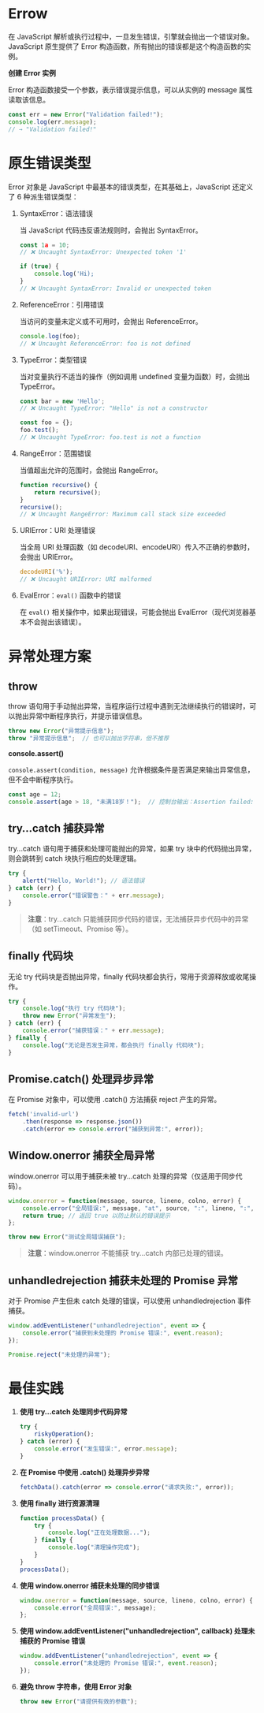 # Errow

在 JavaScript 解析或执行过程中，一旦发生错误，引擎就会抛出一个错误对象。JavaScript 原生提供了 Error 构造函数，所有抛出的错误都是这个构造函数的实例。

**创建 Error 实例**

Error 构造函数接受一个参数，表示错误提示信息，可以从实例的 message 属性读取该信息。

```javascript
const err = new Error("Validation failed!");
console.log(err.message); 
// → "Validation failed!"
```

# 原生错误类型

Error 对象是 JavaScript 中最基本的错误类型，在其基础上，JavaScript 还定义了 6 种派生错误类型：

1. SyntaxError：语法错误

   当 JavaScript 代码违反语法规则时，会抛出 SyntaxError。

   ```js
   const 1a = 10;
   // ❌ Uncaught SyntaxError: Unexpected token '1'
   
   if (true) {
       console.log('Hi);
   }
   // ❌ Uncaught SyntaxError: Invalid or unexpected token
   ```

2. ReferenceError：引用错误

   当访问的变量未定义或不可用时，会抛出 ReferenceError。

   ```js
   console.log(foo);
   // ❌ Uncaught ReferenceError: foo is not defined
   ```

3. TypeError：类型错误

   当对变量执行不适当的操作（例如调用 undefined 变量为函数）时，会抛出 TypeError。

   ```js
   const bar = new 'Hello';
   // ❌ Uncaught TypeError: "Hello" is not a constructor
   
   const foo = {};
   foo.test();
   // ❌ Uncaught TypeError: foo.test is not a function
   ```

4. RangeError：范围错误

   当值超出允许的范围时，会抛出 RangeError。

   ```js
   function recursive() {
       return recursive();
   }
   recursive();
   // ❌ Uncaught RangeError: Maximum call stack size exceeded
   ```

5. URIError：URI 处理错误

   当全局 URI 处理函数（如 decodeURI、encodeURI）传入不正确的参数时，会抛出 URIError。

   ```js
   decodeURI('%');
   // ❌ Uncaught URIError: URI malformed
   ```

6. EvalError：`eval()` 函数中的错误

   在 `eval()` 相关操作中，如果出现错误，可能会抛出 EvalError（现代浏览器基本不会抛出该错误）。

# 异常处理方案

## throw

throw 语句用于手动抛出异常，当程序运行过程中遇到无法继续执行的错误时，可以抛出异常中断程序执行，并提示错误信息。

```javascript
throw new Error("异常提示信息");
throw "异常提示信息";  // 也可以抛出字符串，但不推荐
```

**console.assert()**

`console.assert(condition, message)` 允许根据条件是否满足来输出异常信息，但不会中断程序执行。

```javascript
const age = 12;
console.assert(age > 18, "未满18岁！");  // 控制台输出：Assertion failed: 未满18岁！
```

## try…catch 捕获异常

try...catch 语句用于捕获和处理可能抛出的异常，如果 try 块中的代码抛出异常，则会跳转到 catch 块执行相应的处理逻辑。

```javascript
try {
    alertt("Hello, World!"); // 语法错误
} catch (err) {
    console.error("错误警告：" + err.message);
}
```

> **注意**：try...catch 只能捕获同步代码的错误，无法捕获异步代码中的异常（如 setTimeout、Promise 等）。

## finally 代码块

无论 try 代码块是否抛出异常，finally 代码块都会执行，常用于资源释放或收尾操作。

```javascript
try {
    console.log("执行 try 代码块");
    throw new Error("异常发生");
} catch (err) {
    console.error("捕获错误：" + err.message);
} finally {
    console.log("无论是否发生异常，都会执行 finally 代码块");
}
```

## Promise.catch() 处理异步异常

在 Promise 对象中，可以使用 .catch() 方法捕获 reject 产生的异常。

```js
fetch('invalid-url')
    .then(response => response.json())
    .catch(error => console.error("捕获到异常:", error));
```

## Window.onerror 捕获全局异常

window.onerror 可以用于捕获未被 try...catch 处理的异常（仅适用于同步代码）。

```js
window.onerror = function(message, source, lineno, colno, error) {
    console.error("全局错误:", message, "at", source, ":", lineno, ":", colno);
    return true; // 返回 true 以防止默认的错误提示
};

throw new Error("测试全局错误捕获");
```

> **注意**：window.onerror 不能捕获 try...catch 内部已处理的错误。

## unhandledrejection 捕获未处理的 Promise 异常

对于 Promise 产生但未 catch 处理的错误，可以使用 unhandledrejection 事件捕获。

```js
window.addEventListener("unhandledrejection", event => {
    console.error("捕获到未处理的 Promise 错误:", event.reason);
});

Promise.reject("未处理的异常");
```

# 最佳实践

1. **使用 try...catch 处理同步代码异常**

   ```js
   try {
       riskyOperation();
   } catch (error) {
       console.error("发生错误:", error.message);
   }
   ```

2. **在 Promise 中使用 .catch() 处理异步异常**

   ```js
   fetchData().catch(error => console.error("请求失败:", error));
   ```

3. **使用 finally 进行资源清理**

   ```js
   function processData() {
       try {
           console.log("正在处理数据...");
       } finally {
           console.log("清理操作完成");
       }
   }
   processData();
   ```

4. **使用 window.onerror 捕获未处理的同步错误**

   ```js
   window.onerror = function(message, source, lineno, colno, error) {
       console.error("全局错误:", message);
   };
   ```

5. **使用 window.addEventListener("unhandledrejection", callback) 处理未捕获的 Promise 错误**

   ```js
   window.addEventListener("unhandledrejection", event => {
       console.error("未处理的 Promise 错误:", event.reason);
   });
   ```

6. **避免 throw 字符串，使用 Error 对象**

   ```js
   throw new Error("请提供有效的参数");
   ```
